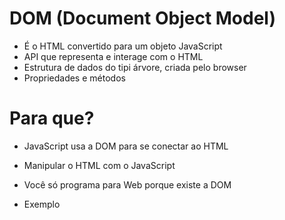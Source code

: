# DOM (Document Object Model)

- É o HTML convertido para um objeto JavaScript
- API que representa e interage com o HTML
- Estrutura de dados do tipi árvore, criada pelo browser
- Propriedades e métodos

# Para que?

- JavaScript usa a DOM para se conectar ao HTML
- Manipular o HTML com o JavaScript
- Você só programa para Web porque existe a DOM

- Exemplo
